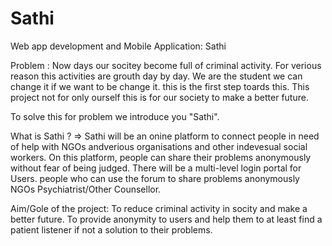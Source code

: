 # Sathi



Web app development and Mobile Application: Sathi

Problem :  Now days our socitey become full of criminal activity. For verious reason this activities are grouth day by day. We are the student we can change it if we want to be change it. this is the first step toards this. This project not for only ourself this is for our society to make a better future.

To solve this for problem we introduce you "Sathi".  

What is Sathi ?
 => Sathi will be an onine platform to connect people in need of help with NGOs andverious organisations and other indevesual social workers.
On this platform, people can share their problems anonymously without fear of being judged.
There will be a multi-level login portal for Users. people who can use the forum to share problems anonymously NGOs Psychiatrist/Other Counsellor.

Aim/Gole of the project: To reduce criminal activity in socity and make a better future. 
To provide anonymity to users and help them to at least find a patient listener if not a solution to their problems.

